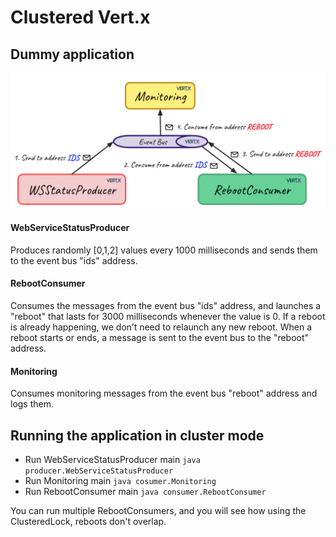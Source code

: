 # Clustered Vert.x

## Dummy application

![Clustered Vert.x example](img/dummyApp.png)

#### WebServiceStatusProducer

Produces randomly [0,1,2] values every 1000 milliseconds and sends them to the event bus "ids" address.

#### RebootConsumer

Consumes the messages from the event bus "ids" address, and launches a "reboot" that lasts for 3000 milliseconds whenever the value is 0. If a reboot is already happening, we don’t need to relaunch any new reboot. When a reboot starts or ends, a message is sent to the event bus to the "reboot" address.


#### Monitoring

Consumes monitoring messages from the event bus "reboot" address and logs them.

## Running the application in cluster mode

* Run WebServiceStatusProducer main `java producer.WebServiceStatusProducer`
* Run Monitoring main `java cosumer.Monitoring`
* Run RebootConsumer main `java consumer.RebootConsumer`

You can run multiple RebootConsumers, and you will see how using the ClusteredLock, reboots don't overlap.


